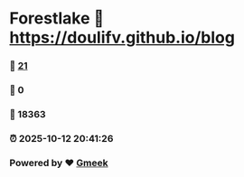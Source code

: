 # Forestlake :link: https://doulifv.github.io/blog 
### :page_facing_up: [21](https://doulifv.github.io/blog/tag.html) 
### :speech_balloon: 0 
### :hibiscus: 18363 
### :alarm_clock: 2025-10-12 20:41:26 
### Powered by :heart: [Gmeek](https://github.com/Meekdai/Gmeek)
